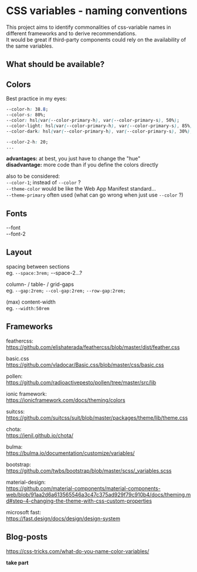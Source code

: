 # CSS variables - naming conventions

This project aims to identify commonalities of css-variable names in different frameworks and to derive recommendations.  
It would be great if third-party components could rely on the availability of the same variables.  

## What should be available?

## Colors
Best practice in my eyes:  
```css
--color-h: 38.8;  
--color-s: 80%;  
--color: hsl(var(--color-primary-h), var(--color-primary-s), 50%);  
--color-light: hsl(var(--color-primary-h), var(--color-primary-s), 85%);   
--color-dark: hsl(var(--color-primary-h), var(--color-primary-s), 30%);  

--color-2-h: 20;   
...   
```

**advantages:** at best, you just have to change the "hue"  
**disadvantage:** more code than if you define the colors directly  

also to be considered:  
`--color-1`;  instead of `--color` ?  
`--theme-color` would be like the Web App Manifest standard...  
`--theme-primary` often used (what can go wrong when just use `--color` ?)  



## Fonts
--font  
--font-2  

## Layout

spacing between sections  
eg. `--space:3rem;` --space-2...?  

column- / table- / grid-gaps  
eg. `--gap:2rem;` `--col-gap:2rem;` `--row-gap:2rem;`  

(max) content-width  
eg. `--width:50rem`  


## Frameworks

feathercss:  
https://github.com/elishaterada/feathercss/blob/master/dist/feather.css

basic.css  
https://github.com/vladocar/Basic.css/blob/master/css/basic.css

pollen:  
https://github.com/radioactivepesto/pollen/tree/master/src/lib

ionic framework:  
https://ionicframework.com/docs/theming/colors

suitcss:  
https://github.com/suitcss/suit/blob/master/packages/theme/lib/theme.css

chota:  
https://jenil.github.io/chota/

bulma:  
https://bulma.io/documentation/customize/variables/

bootstrap:  
https://github.com/twbs/bootstrap/blob/master/scss/_variables.scss

material-design:  
https://github.com/material-components/material-components-web/blob/91aa2d6a613565546a3c47c375ad929f79c910b4/docs/theming.md#step-4-changing-the-theme-with-css-custom-properties

microsoft fast:  
https://fast.design/docs/design/design-system


## Blog-posts
https://css-tricks.com/what-do-you-name-color-variables/
  
  
  
**take part**
